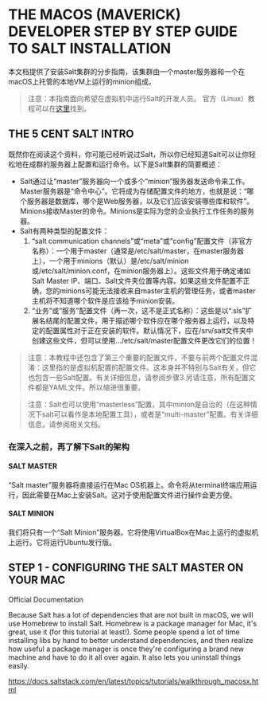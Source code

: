 # THE MACOS (MAVERICK) DEVELOPER STEP BY STEP GUIDE TO SALT INSTALLATION
本文档提供了安装Salt集群的分步指南，该集群由一个master服务器和一个在macOS上托管的本地VM上运行的minion组成。

> 注意：本指南面向希望在虚拟机中运行Salt的开发人员。 官方（Linux）教程可以在[这里](https://github.com/watermelonbig/SaltStack-Chinese-ManualBook/blob/master/chapter05/05-8-18.Salt-in-10-Minutes.md)找到。

## THE 5 CENT SALT INTRO
既然你在阅读这个资料，你可能已经听说过Salt，所以你已经知道Salt可以让你轻松地在成群的服务器上配置和运行命令。以下是Salt集群的简要概述：
- Salt通过让“master”服务器向一个或多个“minion”服务器发送命令来工作。Master服务器是“命令中心”。它将成为存储配置文件的地方，也就是说：“哪个服务器是数据库，哪个是Web服务器，以及它们应该安装哪些库和软件”。Minions接收Master的命令。Minions是实际为您的企业执行工作任务的服务器。
- Salt有两种类型的配置文件：
  1. “salt communication channels”或“meta”或“config”配置文件（非官方名称）：一个用于master（通常是/etc/salt/master，在master服务器上），一个用于minions（默认）是/etc/salt/minion或/etc/salt/minion.conf，在minion服务器上）。这些文件用于确定诸如Salt Master IP、端口、Salt文件夹位置等内容。如果这些文件配置不正确，您的minions可能无法接收来自master主机的管理任务，或者master主机将不知道哪个软件是应该给予minion安装。
  2. “业务”或“服务”配置文件（再一次，这不是正式名称）：这些是以“.sls”扩展名结尾的配置文件，用于描述哪个软件应在哪个服务器上运行，以及特定的配置属性对于正在安装的软件。默认情况下，应在/srv/salt文件夹中创建这些文件，但可以使用.../etc/salt/master配置文件更改它们的位置！

> 注意：本教程中还包含了第三个重要的配置文件，不要与前两个配置文件混淆：这里指的是虚拟机配置的配置文件。这本身并不特别与Salt有关，但它也包含一些Salt配置。有关详细信息，请参阅步骤3.另请注意，所有配置文件都是YAML文件。所以缩进很重要。

> 注意：Salt也可以使用“masterless”配置，其中minion是自治的（在这种情况下salt可以看作是本地配置工具），或者是“multi-master”配置。有关详细信息，请参阅相关文档。

### 在深入之前，再了解下Salt的架构
#### SALT MASTER
“Salt master”服务器将直接运行在Mac OS机器上。命令将从terminal终端应用运行，因此需要在Mac上安装Salt。这对于使用配置文件进行操作会更方便。

#### SALT MINION
我们将只有一个“Salt Minion”服务器。它将使用VirtualBox在Mac上运行的虚拟机上运行。它将运行Ubuntu发行版。

## STEP 1 - CONFIGURING THE SALT MASTER ON YOUR MAC
Official Documentation

Because Salt has a lot of dependencies that are not built in macOS, we will use Homebrew to install Salt. Homebrew is a package manager for Mac, it's great, use it (for this tutorial at least!). Some people spend a lot of time installing libs by hand to better understand dependencies, and then realize how useful a package manager is once they're configuring a brand new machine and have to do it all over again. It also lets you uninstall things easily.

https://docs.saltstack.com/en/latest/topics/tutorials/walkthrough_macosx.html
